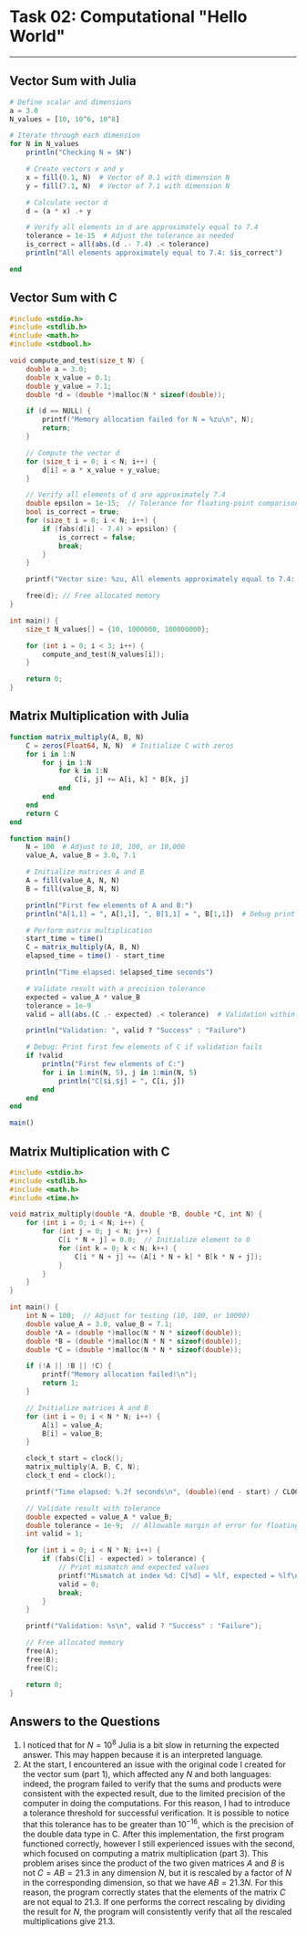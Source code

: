 # **Task 02: Computational "Hello World"** 
---

## **Vector Sum with Julia**
```Julia
# Define scalar and dimensions
a = 3.0
N_values = [10, 10^6, 10^8]

# Iterate through each dimension
for N in N_values
    println("Checking N = $N")

    # Create vectors x and y
    x = fill(0.1, N)  # Vector of 0.1 with dimension N
    y = fill(7.1, N)  # Vector of 7.1 with dimension N

    # Calculate vector d
    d = (a * x) .+ y

    # Verify all elements in d are approximately equal to 7.4
    tolerance = 1e-15  # Adjust the tolerance as needed
    is_correct = all(abs.(d .- 7.4) .< tolerance)
    println("All elements approximately equal to 7.4: $is_correct")

end
```

## **Vector Sum with C**
```C
#include <stdio.h>
#include <stdlib.h>
#include <math.h>
#include <stdbool.h>

void compute_and_test(size_t N) {
    double a = 3.0;
    double x_value = 0.1;
    double y_value = 7.1;
    double *d = (double *)malloc(N * sizeof(double));

    if (d == NULL) {
        printf("Memory allocation failed for N = %zu\n", N);
        return;
    }

    // Compute the vector d
    for (size_t i = 0; i < N; i++) {
        d[i] = a * x_value + y_value;
    }

    // Verify all elements of d are approximately 7.4
    double epsilon = 1e-15;  // Tolerance for floating-point comparison
    bool is_correct = true;
    for (size_t i = 0; i < N; i++) {
        if (fabs(d[i] - 7.4) > epsilon) {
            is_correct = false;
            break;
        }
    }

    printf("Vector size: %zu, All elements approximately equal to 7.4: %s\n", N, is_correct ? "true" : "false");

    free(d); // Free allocated memory
}

int main() {
    size_t N_values[] = {10, 1000000, 100000000};

    for (int i = 0; i < 3; i++) {
        compute_and_test(N_values[i]);
    }

    return 0;
}
```

## **Matrix Multiplication with Julia**
```Julia
function matrix_multiply(A, B, N)
    C = zeros(Float64, N, N)  # Initialize C with zeros
    for i in 1:N
        for j in 1:N
            for k in 1:N
                C[i, j] += A[i, k] * B[k, j]
            end
        end
    end
    return C
end

function main()
    N = 100  # Adjust to 10, 100, or 10,000
    value_A, value_B = 3.0, 7.1

    # Initialize matrices A and B
    A = fill(value_A, N, N)
    B = fill(value_B, N, N)

    println("First few elements of A and B:")
    println("A[1,1] = ", A[1,1], ", B[1,1] = ", B[1,1])  # Debug print for verification

    # Perform matrix multiplication
    start_time = time()
    C = matrix_multiply(A, B, N)
    elapsed_time = time() - start_time

    println("Time elapsed: $elapsed_time seconds")

    # Validate result with a precision tolerance
    expected = value_A * value_B
    tolerance = 1e-9
    valid = all(abs.(C .- expected) .< tolerance)  # Validation within tolerance

    println("Validation: ", valid ? "Success" : "Failure")

    # Debug: Print first few elements of C if validation fails
    if !valid
        println("First few elements of C:")
        for i in 1:min(N, 5), j in 1:min(N, 5)
            println("C[$i,$j] = ", C[i, j])
        end
    end
end

main()
```

## **Matrix Multiplication with C**
```C
#include <stdio.h>
#include <stdlib.h>
#include <math.h>
#include <time.h>

void matrix_multiply(double *A, double *B, double *C, int N) {
    for (int i = 0; i < N; i++) {
        for (int j = 0; j < N; j++) {
            C[i * N + j] = 0.0;  // Initialize element to 0
            for (int k = 0; k < N; k++) {
                C[i * N + j] += (A[i * N + k] * B[k * N + j]);
            }
        }
    }
}

int main() {
    int N = 100;  // Adjust for testing (10, 100, or 10000)
    double value_A = 3.0, value_B = 7.1;
    double *A = (double *)malloc(N * N * sizeof(double));
    double *B = (double *)malloc(N * N * sizeof(double));
    double *C = (double *)malloc(N * N * sizeof(double));

    if (!A || !B || !C) {
        printf("Memory allocation failed!\n");
        return 1;
    }

    // Initialize matrices A and B
    for (int i = 0; i < N * N; i++) {
        A[i] = value_A;
        B[i] = value_B;
    }

    clock_t start = clock();
    matrix_multiply(A, B, C, N);
    clock_t end = clock();

    printf("Time elapsed: %.2f seconds\n", (double)(end - start) / CLOCKS_PER_SEC);

    // Validate result with tolerance
    double expected = value_A * value_B;
    double tolerance = 1e-9;  // Allowable margin of error for floating-point calculations
    int valid = 1;

    for (int i = 0; i < N * N; i++) {
        if (fabs(C[i] - expected) > tolerance) {
            // Print mismatch and expected values
            printf("Mismatch at index %d: C[%d] = %lf, expected = %lf\n", i, i, C[i], expected);
            valid = 0;
            break;
        }
    }

    printf("Validation: %s\n", valid ? "Success" : "Failure");

    // Free allocated memory
    free(A);
    free(B);
    free(C);

    return 0;
}
```

## **Answers to the Questions**
1. I noticed that for $N=10^8$ Julia is a bit slow in returning the expected answer. This may happen because it is an interpreted language.
2. At the start, I encountered an issue with the original code I created for the vector sum (part 1), which affected any $N$ and both languages: indeed, the program failed to verify that the sums and products were consistent with the expected result, due to the limited precision of the computer in doing the computations. For this reason, I had to introduce a tolerance threshold for successful verification. It is possible to notice that this tolerance has to be greater than $10^{-16}$, which is the precision of the double data type in C. After this implementation, the first program functioned correctly, however I still experienced issues with the second, which focused on computing a matrix multiplication (part 3). This problem arises since the product of the two given matrices $A$ and $B$ is not $C=AB=21.3$ in any dimension $N$, but it is rescaled by a factor of $N$ in the corresponding dimension, so that we have $AB= 21.3N$. For this reason, the program correctly states that the elements of the matrix $C$ are not equal to $21.3$. If one performs the correct rescaling by dividing the result for $N$, the program will consistently verify that all the rescaled multiplications give $21.3$.
